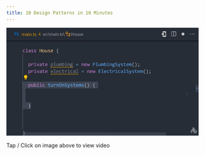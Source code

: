 ```yaml
---
title: 10 Design Patterns in 10 Minutes
---
```

<script type="text/javascript">(function(w,s){var e=document.createElement("script");e.type="text/javascript";e.async=true;e.src="https://cdn.pagesense.io/js/webally/f2527eebee974243853bcd47b32631f4.js";var x=document.getElementsByTagName("script")[0];x.parentNode.insertBefore(e,x);})(window,"script");</script>


[![Video](./designPatterns/video.gif)](https://youtu.be/tv-_1er1mWI)

Tap / Click on image above to view video